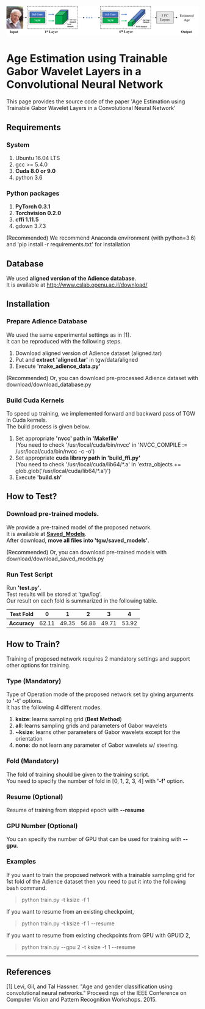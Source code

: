 ![Proposed Age Estimation Network](./images/proposed_network.png)

Age Estimation using Trainable Gabor Wavelet Layers in a Convolutional Neural Network
======================
This page provides the source code of the paper 
'Age Estimation using Trainable Gabor Wavelet Layers in a Convolutional Neural Network'  

## Requirements

### System
  1. Ubuntu 16.04 LTS
  2. gcc >= 5.4.0  
  3. **Cuda 8.0 or 9.0**
  4. python 3.6

### Python packages
  1. **PyTorch 0.3.1**
  2. **Torchvision 0.2.0**
  3. **cffi 1.11.5**
  4. gdown 3.7.3
  
  (Recommended) We recommend Anaconda environment (with python=3.6) and 'pip install -r requirements.txt' for installation

## Database
We used **aligned version of the Adience database**.  
It is available at http://www.cslab.openu.ac.il/download/ 

## Installation

### Prepare Adience Database
We used the same experimental settings as in [1].  
It can be reproduced with the following steps.
  1. Download aligned version of Adience dataset (aligned.tar)
  2. Put and **extract 'aligned.tar'** in tgw/data/aligned
  3. Execute **'make_adience_data.py'**

(Recommended) Or, you can download pre-processed Adience dataset with download/download_database.py

### Build Cuda Kernels 
To speed up training, we implemented forward and backward pass of TGW in
Cuda kernels.  
The build process is given below.
  1. Set appropriate **'nvcc' path in 'Makefile'**  
    (You need to check '/usr/local/cuda/bin/nvcc' in
      'NVCC_COMPILE := /usr/local/cuda/bin/nvcc -c -o')
  2. Set appropriate **cuda library path in 'build_ffi.py'**  
    (You need to check '/usr/local/cuda/lib64/*.a' in 
      'extra_objects += glob.glob('/usr/local/cuda/lib64/\*.a')')
  3. Execute **'build.sh'**

## How to Test?

### Download pre-trained models.
We provide a pre-trained model of the proposed network.  
It is available at **[Saved_Models](https://drive.google.com/file/d/16JlE5IaNU2fE8Otl-OHk8jQHgjEDVFhe/view?usp=sharing)**.  
After download, **move all files into 'tgw/saved_models'**.

(Recommended) Or, you can download pre-trained models with download/download_saved_models.py

### Run Test Script
Run **'test.py'**.  
Test results will be stored at 'tgw/log'.  
Our result on each fold is summarized in the following table.  

|Test Fold   | 0   | 1   | 2   | 3   | 4    |
|---         |---  |---  |---  |---  |---   |
|**Accuracy**|62.11|49.35|56.86|49.71| 53.92|

## How to Train?
Training of proposed network requires 2 mandatory settings and
support other options for training.

### Type (Mandatory)
Type of Operation mode of the proposed network 
  set by giving arguments to **'-t'** options.  
It has the following 4 different modes.
  1. **ksize**: learns sampling grid (**Best Method**)  
  2. **all**: learns sampling grids and parameters of Gabor wavelets  
  3. **~ksize**: learns other parameters of Gabor wavelets except for the orientation  
  4. **none**: do not learn any parameter of Gabor wavelets w/ steering.

### Fold (Mandatory)
The fold of training should be given to the training script.  
You need to specify the number of fold in [0, 1, 2, 3, 4] with **'-f'** option.

### Resume (Optional)
Resume of training from stopped epoch with **--resume**

### GPU Number (Optional)
You can specify the number of GPU that can be used for training with **--gpu**. 

### Examples
If you want to train the proposed network with a trainable sampling grid
for 1st fold of the Adience dataset then you need to put it into the following bash
command.
> python train.py -t ksize -f 1  

If you want to resume from an existing checkpoint,   
> python train.py -t ksize -f 1 --resume  

If you want to resume from existing checkpoints from GPU with GPUID 2,   
> python train.py --gpu 2 -t ksize -f 1 --resume  

****
## References
[1] Levi, Gil, and Tal Hassner. 
"Age and gender classification using convolutional neural networks." 
Proceedings of 
  the IEEE Conference on Computer Vision and Pattern Recognition Workshops. 
  2015.
